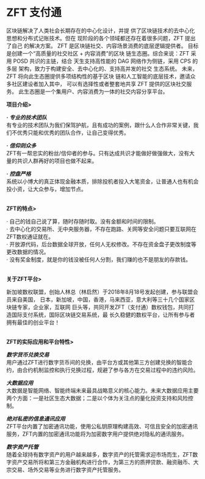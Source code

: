 # ZFT 支付通

区块链解决了人类社会长期存在的中心化设计，并提 供了区块链技术的去中心化思想和分布式记账技术。但在 现阶段的各个领域都还存在着很多问题，ZFT 提出了自己 的解决方案。 ZFT 是区块链社交、内容场景消费的底层逻辑提供者。 目标是创建一个“高质量的社交社区 + 内容消费”的区块 链生态圈。综合来说：ZFT 采用 POSD 共识的主链，结合 天生支持高性能的 DAG 网络作为侧链，采用 CPS 的多层 架构，致力于构建安全、去中心化的、支持高并发的社交 生态系统。 未来，ZFT 将向此生态圈提供多项结构性的基于区块 链和人工智能的底层技术，邀请众多社区建设者加入其中， 可以有选择性或者整套地共享 ZFT 提供的区块社交服务。 此生态圈是一个集用户、内容消费为一体的社交内容分享平台。
<br>

<b>项目介绍></b><br>

<i><b>· 专业的技术团队</b></i><br>
有专业的技术团队为我们保驾护航，且有成功的案例，跟什么人合作非常关键，我们不优秀只能和优秀的团队合作，让自己变得优秀。<br>

<i><b>· 信仰则众多</b></i><br>
ZFT有一帮忠实的粉丝/信仰者的参与。只有达成共识才能做好做强做大，没有大量的共识人群再好的项目也做不起来。<br>

<i><b>· 控盘严格</b></i><br>
系统以小博大的真正体现金融本质，排除投机者投入大笔资金，让普通人也有机会投小资，让大众参与，增加节点。<br>
<br>

<b>ZFT的特点></b><br>

· 自己的钱自己说了算，随时存随时取。没有金额和时间的限制。<br>
· 去中心化的交易所、无中央服务器，不存在跑路、关网等安全问题只要互联网在ZFT数权通证就在。<br>
· 开放源代码，后台数据全球开放，任何人无权修改。不存在资金盘子更改制度等更改数据的情况。<br>
· 没有奖金制度，就是你的钱没被任何人分割，我们赚的也不是朋友的存款钱。<br>
<br>

<b>关于ZFT平台></b><br>

新加坡数权联盟，创始人林总（林启然）于2018年8月18号发起创建，参与联盟会员来自美国， 日本，新加坡，中国，香港，马来西亚，意大利等三十几个国家区块链专家，企业家，互联网 巨头等，共同开发ZFT（支付通）数权钱包，共同打造国际支付系统，国际区块链交易系统，最 长久稳健的数权平台，让所有参与者拥有最佳的创业平台！
<br><br>

<b>ZFT的实际应用和平台特性></b><br>

<i><b>数字货币兑换交易</b></i><br>
用户通过ZFT进行数字货币间的兑换，由平台方或其他第三方创建兑换的智能合约，由合约机制监控和执行兑换过程，规避了参与各方在交易过程中的违约风险。<br>

<i><b>大数据应用</b></i><br>
大数据是智能网络、智能终端未来最具战略意义的核心能力。未来大数据应用主要两个方面：一是社区生态大数据；二是以个体为关注点的量化投资支持和风险控制。<br>

<i><b>绝对私密的信息通讯应用</b></i><br>
ZFT平台内置了加密通讯功能，使用公私钥原理构建高效、可信且安全的加密通讯服务，ZFT内置的加密通讯功能将为加密数字用户提供绝对隐私的通讯服务。<br>

<i><b>数字资产托管</b></i><br>
随着全球持有数字资产的用户越来越多，数字资产的托管需求迎市场而生，ZFT数字资产交易所将和第三方金融机构进行合作，为第三方的质押贷款、融资融币、大宗交易、场外交易等业务进行数字资产托管服务。<br>










